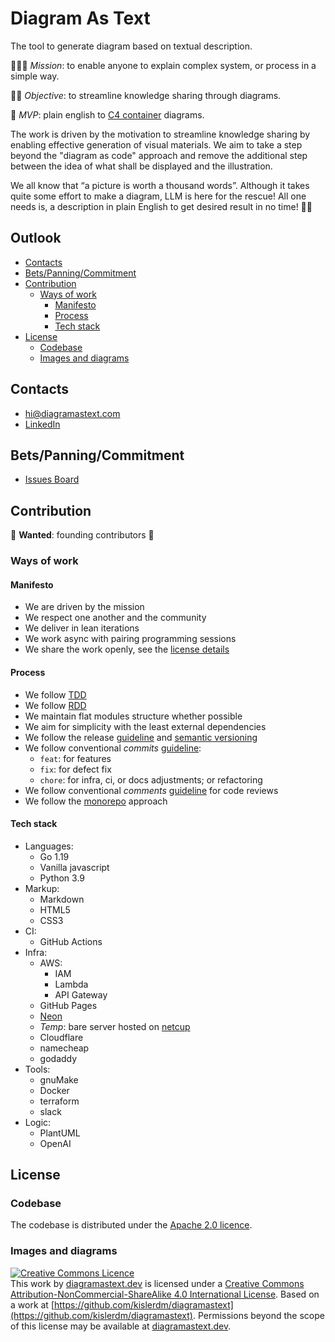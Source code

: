 # Diagram As Text

The tool to generate diagram based on textual description.

🚀🚀🚀 _Mission_: to enable anyone to explain complex system, or process in a simple way.

🚀🚀 _Objective_: to streamline knowledge sharing through diagrams.

🚀 _MVP_: plain english to [C4 container](http://c4model.com/) diagrams.

The work is driven by the motivation to streamline knowledge sharing by enabling effective generation of visual
materials. We aim to take a step beyond the "diagram as code" approach and remove the additional step between the idea
of what shall be displayed and the illustration.

We all know that “a picture is worth a thousand words”. Although it takes quite some effort to make a diagram, LLM is
here for the rescue! All one needs is, a description in plain English to get desired result in no time! 🤖🦾

## Outlook

* [Contacts](#contacts)
* [Bets/Panning/Commitment](#betspanningcommitment)
* [Contribution](#contribution)
    + [Ways of work](#ways-of-work)
        - [Manifesto](#manifesto)
        - [Process](#process)
        - [Tech stack](#tech-stack)
* [License](#license)
    + [Codebase](#codebase)
    + [Images and diagrams](#images-and-diagrams)

## Contacts

- <a href="mailto:hi@diagramastext.com">hi@diagramastext.com</a>
- [LinkedIn](https://www.linkedin.com/in/dkisler/)

## Bets/Panning/Commitment

- [Issues Board](https://github.com/users/kislerdm/projects/5/views/)

## Contribution

🔔 **Wanted**: founding contributors 🔔

### Ways of work

#### Manifesto

- We are driven by the mission
- We respect one another and the community
- We deliver in lean iterations
- We work async with pairing programming sessions
- We share the work openly, see the [license details](#license)

#### Process

- We follow [TDD](https://www.guru99.com/test-driven-development.html)
- We follow [RDD](https://tom.preston-werner.com/2010/08/23/readme-driven-development.html)
- We maintain flat modules structure whether possible
- We aim for simplicity with the least external dependencies
- We follow the release [guideline](https://keepachangelog.com/en/1.0.0/) and [semantic versioning](https://semver.org/)
- We follow conventional _commits_ [guideline](https://www.conventionalcommits.org/en/v1.0.0/):
  - `feat`: for features
  - `fix`: for defect fix
  - `chore`: for infra, ci, or docs adjustments; or refactoring
- We follow conventional _comments_ [guideline](https://conventionalcomments.org/) for code reviews
- We follow the [monorepo](https://monorepo.tools/) approach

#### Tech stack

- Languages:
  - Go 1.19
  - Vanilla javascript
  - Python 3.9
- Markup:
  - Markdown
  - HTML5
  - CSS3
- CI:
  - GitHub Actions
- Infra:
  - AWS:
    - IAM
    - Lambda
    - API Gateway
  - GitHub Pages
  - [Neon](https://neon.tech/)
  - _Temp_: bare server hosted on [netcup](https://www.netcup.de/)
  - Cloudflare
  - namecheap
  - godaddy
- Tools:
  - gnuMake
  - Docker
  - terraform
  - slack
- Logic:
  - PlantUML
  - OpenAI

## License

### Codebase

The codebase is distributed under the [Apache 2.0 licence](LICENSE).

### Images and diagrams

<a rel="license" href="http://creativecommons.org/licenses/by-nc-sa/4.0/"><img alt="Creative Commons Licence" style="border-width:0" src="https://i.creativecommons.org/l/by-nc-sa/4.0/80x15.png" /></a><br />
This work
by <a xmlns:cc="http://creativecommons.org/ns#" href="diagramastext.dev" property="cc:attributionName" rel="cc:attributionURL">
diagramastext.dev</a> is licensed under a <a rel="license" href="http://creativecommons.org/licenses/by-nc-sa/4.0/">
Creative Commons Attribution-NonCommercial-ShareAlike 4.0 International License</a>.
Based on a work at [https://github.com/kislerdm/diagramastext](https://github.com/kislerdm/diagramastext).
Permissions beyond the scope of this license may be available
at <a xmlns:cc="http://creativecommons.org/ns#" href="diagramastext.dev" rel="cc:morePermissions">diagramastext.dev</a>. 
